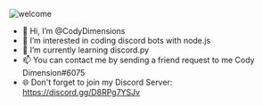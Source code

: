 ![welcome](https://i.imgur.com/ETYikIB.png) <br/>
- 👋 Hi, I’m @CodyDimensions
- 👀 I’m interested in coding discord bots with node.js
- 🌱 I’m currently learning discord.py
- 📫 You can contact me by sending a friend request to me Cody Dimension#6075
- 🌐 Don't forget to join my Discord Server: https://discord.gg/D8RPg7YSJv
